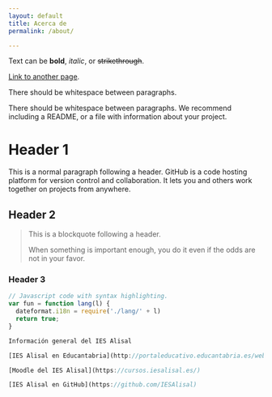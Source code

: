 ```yaml
---
layout: default
title: Acerca de
permalink: /about/

---
```


Text can be **bold**, _italic_, or ~~strikethrough~~.

[Link to another page](./another-page.html).

There should be whitespace between paragraphs.

There should be whitespace between paragraphs. We recommend including a README, or a file with information about your project.

# Header 1

This is a normal paragraph following a header. GitHub is a code hosting platform for version control and collaboration. It lets you and others work together on projects from anywhere.

## Header 2

> This is a blockquote following a header.
>
> When something is important enough, you do it even if the odds are not in your favor.

### Header 3

```js
// Javascript code with syntax highlighting.
var fun = function lang(l) {
  dateformat.i18n = require('./lang/' + l)
  return true;
}

Información general del IES Alisal

[IES Alisal en Educantabria](http://portaleducativo.educantabria.es/web/ies-alisal)

[Moodle del IES Alisal](https://cursos.iesalisal.es/)

[IES Alisal en GitHub](https://github.com/IESAlisal)
